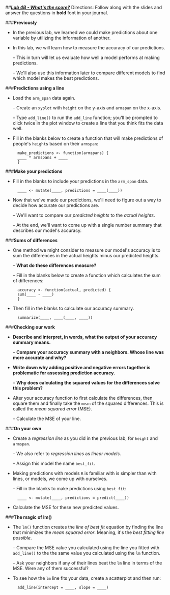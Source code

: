 ##***<u>Lab 4B - What's the score?</u>***
Directions: Follow along with the slides and answer the questions in **bold** font in your journal.

###**Previously**
* In the previous lab, we learned we could make predictions about one variable by utilizing the
information of another.

* In this lab, we will learn how to measure the accuracy of our predictions.

    – This in turn will let us evaluate how well a model performs at making predictions.

    – We'll also use this information later to compare different models to find which model
    makes the best predictions.

###**Predictions using a line**
* Load the ```arm_span``` data again.

    – Create an ```xyplot``` with ```height``` on the y-axis and ```armspan``` on the x-axis.

    – Type ```add_line()``` to run the ```add_line``` function; you'll be prompted to click twice in the
    plot window to create a line that you think fits the data well.

* Fill in the blanks below to create a function that will make predictions of people's ```height```s based
on their ```armspan```:

        make_predictions <- function(armspans) {
        ____ * armspans + ____
        }

###**Make your predictions**
* Fill in the blanks to include your predictions in the ```arm_span``` data.

        ____ <- mutate(____, predictions = ____(____))

* Now that we've made our predictions, we'll need to figure out a way to decide how accurate our
predictions are.

    – We'll want to compare our *predicted heights* to the *actual heights*.

    – At the end, we'll want to come up with a single number summary that describes our
    model's accuracy.

###**Sums of differences**
* One method we might consider to measure our model's accuracy is to sum the differences in the
actual heights minus our predicted heights.

    – **What do these differences measure?**

    – Fill in the blanks below to create a function which calculates the sum of differences:

        accuracy <- function(actual, predicted) {
        sum(____ - ____)
        }

* Then fill in the blanks to calculate our accuracy summary.

        summarize(____, ____(____, ____))

###**Checking our work**
* **Describe and interpret, in words, what the output of your accuracy summary means.**

    – **Compare your accuracy summary with a neighbors. Whose line was more accurate
    and why?**

* **Write down why adding positive and negative errors together is problematic for assessing
prediction accuracy.**

    – **Why does calculating the squared values for the differences solve this problem?**

* Alter your accuracy function to first calculate the differences, then square them and finally take
the ```mean``` of the squared differences. This is called the *mean squared error* (MSE).

    – Calculate the MSE of your line.

###**On your own**

* Create a *regression line* as you did in the previous lab, for ```height``` and ```armspan```.

    – We also refer to *regression lines* as *linear models*.

    – Assign this model the name ```best_fit```.

* Making predictions with models ```R``` is familiar with is simpler than with lines, or models, we come up
with ourselves.

    – Fill in the blanks to make predictions using ```best_fit```:

        ____ <- mutate(____, predictions = predict(____))

* Calculate the MSE for these new predicted values.

###**The magic of lm()**
* The ```lm()``` function creates the *line of best fit* equation by finding the line that minimizes the *mean
squared error*. Meaning, it's the *best fitting line possible*.

    – Compare the MSE value you calculated using the line you fitted with ```add_line()``` to the
    the same value you calculated using the ```lm``` function.

    – Ask your neighbors if any of their lines beat the ```lm``` line in terms of the MSE. Were any of
    them successful?

* To see how the ```lm``` line fits your data, create a scatterplot and then run:

        add_line(intercept = ____, slope = ____)
